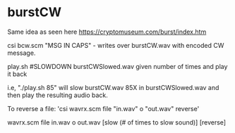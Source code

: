 # burstCW

Same idea as seen here https://cryptomuseum.com/burst/index.htm

csi bcw.scm "MSG IN CAPS" - writes over burstCW.wav with encoded CW message.

play.sh #SLOWDOWN burstCWSlowed.wav given number of times and play it back

i.e, "./play.sh 85" will slow burstCW.wav 85X in burstCWSlowed.wav and then play the resulting audio back.

To reverse a file:
'csi wavrx.scm file "in.wav" o "out.wav" reverse'



wavrx.scm file in.wav o out.wav [slow (# of times to slow sound)] [reverse]
